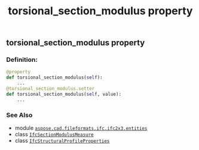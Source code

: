﻿---
title: torsional_section_modulus property
second_title: Aspose.CAD for Python via .NET API References
description: 
type: docs
weight: 270
url: /python-net/aspose.cad.fileformats.ifc.ifc2x3.entities/ifcstructuralprofileproperties/torsional_section_modulus/
is_root: false
---

## torsional_section_modulus property

### Definition:
```python
@property
def torsional_section_modulus(self):
    ...
@torsional_section_modulus.setter
def torsional_section_modulus(self, value):
    ...
```

### See Also
* module [`aspose.cad.fileformats.ifc.ifc2x3.entities`](../../)
* class [`IfcSectionModulusMeasure`](/cad/python-net/aspose.cad.fileformats.ifc.ifc2x3.types/ifcsectionmodulusmeasure)
* class [`IfcStructuralProfileProperties`](/cad/python-net/aspose.cad.fileformats.ifc.ifc2x3.entities/ifcstructuralprofileproperties)
